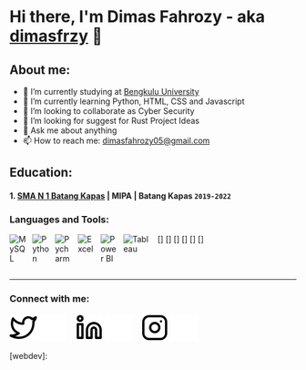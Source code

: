 # Hi there, I'm Dimas Fahrozy - aka [dimasfrzy](https://www.instagram.com/dimaasfah?igsh=Nm0ycWxkM2o0cTV6) 👋
## About me:
- 🔭 I’m currently studying at [Bengkulu University](https://www.unib.ac.id/)
- 🌱 I’m currently learning Python, HTML, CSS and Javascript
- 👯 I’m looking to collaborate as Cyber Security
- 🤔 I’m looking for suggest for Rust Project Ideas
- 💬 Ask me about anything
- 📫 How to reach me: dimasfahrozy05@gmail.com

## Education:

#### 1. [SMA N 1 Batang Kapas](https://sman1batangkapas.sch.id/) | MIPA | Batang Kapas `2019-2022`


### Languages and Tools:

[<img align="left" alt="MySQL" width="30px" src="https://cdn.jsdelivr.net/gh/devicons/devicon/icons/mysql/mysql-original.svg" style="padding-right:10px;" />]
[<img align="left" alt="Python" width="30px" src="https://upload.wikimedia.org/wikipedia/commons/thumb/c/c3/Python-logo-notext.svg/110px-Python-logo-notext.svg.png?20100317150552" style="padding-right:10px;" />]
[<img align="left" alt="Pycharm" width="30px" src="https://upload.wikimedia.org/wikipedia/commons/thumb/1/1d/PyCharm_Icon.svg/220px-PyCharm_Icon.svg.png" style="padding-right:10px;" />]
[<img align="left" alt="Excel" width="30px" src="https://is2-ssl.mzstatic.com/image/thumb/Purple126/v4/a8/fd/5a/a8fd5a84-c6f1-355f-3b9f-6e86598efaa3/XCEL.png/1200x630bb.png" style="padding-right:10px;" />]
[<img align="left" alt="Power BI" width="30px" src="https://powerbi.microsoft.com/pictures/application-logos/svg/powerbi.svg" style="padding-right:10px;" />]
[<img align="left" alt="Tableau" width="50px" src="https://logos-world.net/wp-content/uploads/2021/10/Tableau-Symbol.png" style="padding-right:10px;" />]

<br />
<br />

---
### Connect with me:

[![website](./img/twitter-light.svg)](https://twitter.com/#gh-light-mode-only)
[![website](./img/twitter-dark.svg)](https://twitter.com/#gh-dark-mode-only)
&nbsp;&nbsp;
[![website](./img/linkedin-light.svg)](https://www.linkedin.com/in/#gh-light-mode-only)
[![website](./img/linkedin-dark.svg)](https://www.linkedin.com/in/#gh-dark-mode-only)
&nbsp;&nbsp;
[![website](./img/instagram-light.svg)](https://instagram.com/dimaasfah#gh-light-mode-only)
[![website](./img/instagram-dark.svg)](https://instagram.com/dimaasfah#gh-dark-mode-only)



[webdev]: 
